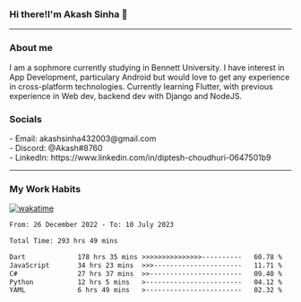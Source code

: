 <h3>Hi there!I'm Akash Sinha 👋</h3>

--- 

<h3>About me</h3>
I am a sophmore currently studying in Bennett University. I have interest in App Development, particulary Android but would love to get any experience in cross-platform technologies. Currently learning Flutter, with previous experience in Web dev, backend dev with Django and NodeJS.

<h3>Socials</h3>
 - Email: akashsinha432003@gmail.com<br>
 - Discord: @Akash#8760<br>
 - LinkedIn: https://www.linkedin.com/in/diptesh-choudhuri-0647501b9<br>


---

<h3>My Work Habits</h3>

[![wakatime](https://wakatime.com/badge/user/938b2951-49cf-4810-9b9e-c17cde3d3343.svg)](https://wakatime.com/@938b2951-49cf-4810-9b9e-c17cde3d3343)

<!--START_SECTION:waka-->

```txt
From: 26 December 2022 - To: 10 July 2023

Total Time: 293 hrs 49 mins

Dart             178 hrs 35 mins >>>>>>>>>>>>>>>----------   60.78 %
JavaScript       34 hrs 23 mins  >>>----------------------   11.71 %
C#               27 hrs 37 mins  >>-----------------------   09.40 %
Python           12 hrs 5 mins   >------------------------   04.12 %
YAML             6 hrs 49 mins   >------------------------   02.32 %
```

<!--END_SECTION:waka-->

